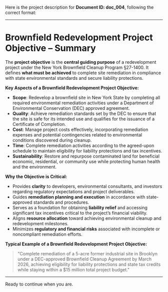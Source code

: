 Here is the project description for **Document ID: doc_004**, following the correct format:

---

# **Brownfield Redevelopment Project Objective – Summary**

The **project objective** is the **central guiding purpose** of a redevelopment project under the New York Brownfield Cleanup Program §27-1400. It defines **what must be achieved** to complete site remediation in compliance with state environmental standards and secure liability protections.

**Key Aspects of a Brownfield Redevelopment Project Objective:**
- **Scope**: Redevelop a brownfield site in New York State by completing all required environmental remediation activities under a Department of Environmental Conservation (DEC) approved agreement.
- **Quality**: Achieve remediation standards set by the DEC to ensure that the site is safe for its intended use and qualifies for the issuance of a Certificate of Completion.
- **Cost**: Manage project costs effectively, incorporating remediation expenses and potential contingencies related to environmental conditions discovered during cleanup.
- **Time**: Complete remediation activities according to the agreed-upon schedule to maintain eligibility for liability protections and tax incentives.
- **Sustainability**: Restore and repurpose contaminated land for beneficial economic, residential, or community use while protecting human health and the environment.

**Why the Objective is Critical:**
- Provides **clarity** to developers, environmental consultants, and investors regarding regulatory expectations and project deliverables.
- Guides **remediation planning and execution** in accordance with state-approved standards and procedures.
- Serves as a foundation for obtaining **liability relief** and accessing significant tax incentives critical to the project’s financial viability.
- Aligns **resource allocation** toward achieving environmental cleanup and redevelopment milestones.
- Minimizes **regulatory and financial risks** associated with incomplete or noncompliant remediation efforts.

**Typical Example of a Brownfield Redevelopment Project Objective:**
> "Complete remediation of a 5-acre former industrial site in Brooklyn under a DEC-approved Brownfield Cleanup Agreement by March 2026, achieving eligibility for liability protections and state tax credits while staying within a $15 million total project budget."

---

Ready to continue when you are.